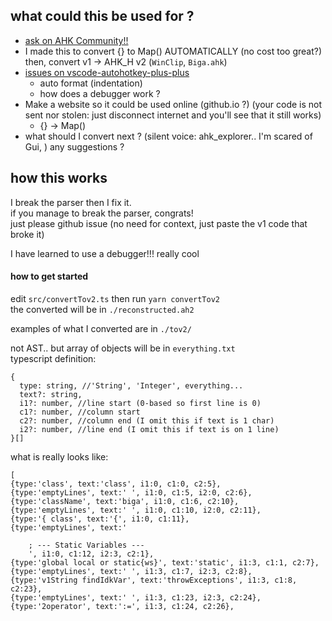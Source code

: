 ## what could this be used for ?
* [ask on AHK Community!!](https://www.autohotkey.com/boards/viewtopic.php?f=6&t=90868)<br>
* I made this to convert {} to Map() AUTOMATICALLY (no cost too great?)<br> 
  then, convert v1 -> AHK_H v2 (`WinClip`, `Biga.ahk`)
* [issues on vscode-autohotkey-plus-plus](https://github.com/mark-wiemer/vscode-autohotkey-plus-plus/issues)<br>
  - auto format (indentation)
  - how does a debugger work ?
* Make a website so it could be used online (github.io ?) (your code is not sent nor stolen: just disconnect internet and you'll see that it still works)
  - {} -> Map()
* what should I convert next ? (silent voice: ahk_explorer.. I'm scared of Gui, ) any suggestions ?
## how this works
I break the parser then I fix it.<br>
if you manage to break the parser, congrats!<br>
just please github issue (no need for context, just paste the v1 code that broke it)

I have learned to use a debugger!!! really cool
#### how to get started
edit `src/convertTov2.ts` then run `yarn convertTov2`<br>
the converted will be in `./reconstructed.ah2`<br>

examples of what I converted are in `./tov2/`

not AST.. but array of objects will be in `everything.txt`<br>
typescript definition:
```
{
  type: string, //'String', 'Integer', everything...
  text?: string,
  i1?: number, //line start (0-based so first line is 0)
  c1?: number, //column start
  c2?: number, //column end (I omit this if text is 1 char)
  i2?: number, //line end (I omit this if text is on 1 line)
}[]
```
what is really looks like:
```
[
{type:'class', text:'class', i1:0, c1:0, c2:5},
{type:'emptyLines', text:' ', i1:0, c1:5, i2:0, c2:6},
{type:'className', text:'biga', i1:0, c1:6, c2:10},
{type:'emptyLines', text:' ', i1:0, c1:10, i2:0, c2:11},
{type:'{ class', text:'{', i1:0, c1:11},
{type:'emptyLines', text:'

	; --- Static Variables ---
	', i1:0, c1:12, i2:3, c2:1},
{type:'global local or static{ws}', text:'static', i1:3, c1:1, c2:7},
{type:'emptyLines', text:' ', i1:3, c1:7, i2:3, c2:8},
{type:'v1String findIdkVar', text:'throwExceptions', i1:3, c1:8, c2:23},
{type:'emptyLines', text:' ', i1:3, c1:23, i2:3, c2:24},
{type:'2operator', text:':=', i1:3, c1:24, c2:26},
```